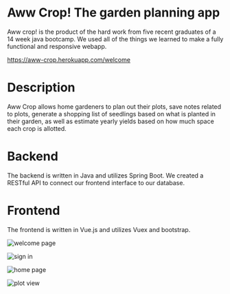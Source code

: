 # Aww Crop! The garden planning app
Aww crop! is the product of the hard work from five recent graduates of a 14 week java bootcamp. We used all of the things we learned to make a fully functional and responsive webapp. 

https://aww-crop.herokuapp.com/welcome

# Description 
Aww Crop allows home gardeners to plan out their plots, save notes related to plots, generate a shopping list of seedlings based on what is planted in their garden, as well as estimate yearly yields based on how much space each crop is allotted. 

# Backend
The backend is written in Java and utilizes Spring Boot. We created a RESTful API to connect our frontend interface to our database. 

# Frontend 
The frontend is written in Vue.js and utilizes Vuex and bootstrap. 

![welcome page](https://i.imgur.com/gb7CnwA.png)

![sign in](https://i.imgur.com/xbhwOcl.png)

![home page](https://i.imgur.com/9QRWuMZ.png)

![plot view](https://i.imgur.com/9QRWuMZ.png)
